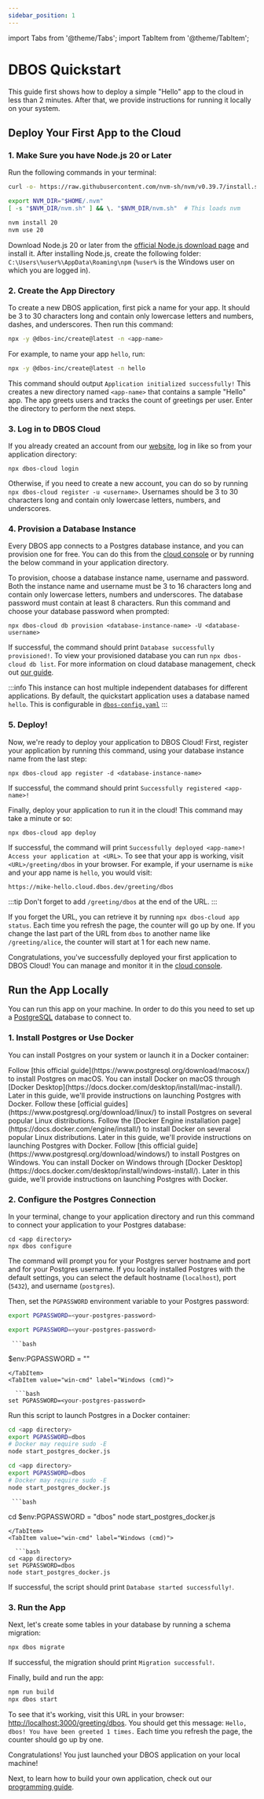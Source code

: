 ```yaml
---
sidebar_position: 1
---
```


import Tabs from '@theme/Tabs';
import TabItem from '@theme/TabItem';

# DBOS Quickstart

This guide first shows how to deploy a simple "Hello" app to the cloud in less than 2 minutes. After that, we provide instructions for running it locally on your system.

## Deploy Your First App to the Cloud

### 1. Make Sure you have Node.js 20 or Later

<Tabs groupId="operating-systems">
<TabItem value="maclinux" label="macOS or Linux">
   Run the following commands in your terminal:

   ```bash
curl -o- https://raw.githubusercontent.com/nvm-sh/nvm/v0.39.7/install.sh | bash

export NVM_DIR="$HOME/.nvm"
[ -s "$NVM_DIR/nvm.sh" ] && \. "$NVM_DIR/nvm.sh"  # This loads nvm

nvm install 20
nvm use 20
   ```
</TabItem>
<TabItem value="win-ps" label="Windows">

Download Node.js 20 or later from the [official Node.js download page](https://nodejs.org/en/download) and install it.
After installing Node.js, create the following folder: `C:\Users\%user%\AppData\Roaming\npm`
(`%user%` is the Windows user on which you are logged in).
</TabItem>
</Tabs>

### 2. Create the App Directory

To create a new DBOS application, first pick a name for your app. It should be 3 to 30 characters long and contain only lowercase letters and numbers, dashes, and underscores. Then run this command:

   ```bash
npx -y @dbos-inc/create@latest -n <app-name>
   ```

For example, to name your app `hello`, run:
   ```bash
npx -y @dbos-inc/create@latest -n hello
   ```

This command should output `Application initialized successfully!` This creates a new directory named `<app-name>` that contains a sample "Hello" app. The app greets users and tracks the count of greetings per user. Enter the directory to perform the next steps.

### 3. Log in to DBOS Cloud

If you already created an account from our [website](https://www.dbos.dev), log in like so from your application directory:
```
npx dbos-cloud login
```

Otherwise, if you need to create a new account, you can do so by running `npx dbos-cloud register -u <username>`. Usernames should be 3 to 30 characters long and contain only lowercase letters, numbers, and underscores.

### 4. Provision a Database Instance

Every DBOS app connects to a Postgres database instance, and you can provision one for free. You can do this from the [cloud console](https://console.dbos.dev/) or by running the below command in your application directory.

To provision, choose a database instance name, username and password. Both the instance name and username must be 3 to 16 characters long and contain only lowercase letters, numbers and underscores. The database password must contain at least 8 characters. Run this command and choose your database password when prompted:
```
npx dbos-cloud db provision <database-instance-name> -U <database-username>
```

If successful, the command should print `Database successfully provisioned!`. To view your provisioned database you can run `npx dbos-cloud db list`. For more information on cloud database management, check out [our guide](../cloud-tutorials/database-management.md).

:::info
This instance can host multiple independent databases for different applications.
By default, the quickstart application uses a database named `hello`. This is configurable in [`dbos-config.yaml`](../api-reference/configuration.md)
:::

### 5. Deploy!

Now, we're ready to deploy your application to DBOS Cloud! First, register your application by running this command, using your database instance name from the last step:

```
npx dbos-cloud app register -d <database-instance-name>
```

If successful, the command should print `Successfully registered <app-name>!`

Finally, deploy your application to run it in the cloud! This command may take a minute or so:

```
npx dbos-cloud app deploy
```

If successful, the command will print `Successfully deployed <app-name>! Access your application at <URL>`. To see that your app is working, visit `<URL>/greeting/dbos` in your browser. For example, if your username is `mike` and your app name is `hello`, you would visit: 
```
https://mike-hello.cloud.dbos.dev/greeting/dbos
```

:::tip
Don't forget to add `/greeting/dbos` at the end of the URL. 
:::

If you forget the URL, you can retrieve it by running `npx dbos-cloud app status`. Each time you refresh the page, the counter will go up by one. If you change the last part of the URL from `dbos` to another name like `/greeting/alice`, the counter will start at 1 for each new name.

Congratulations, you've successfully deployed your first application to DBOS Cloud! You can manage and monitor it in the [cloud console](https://console.dbos.dev/).

## Run the App Locally

You can run this app on your machine. In order to do this you need to set up a [PostgreSQL](https://www.postgresql.org/) database to connect to.

### 1. Install Postgres or Use Docker

You can install Postgres on your system or launch it in a Docker container: 

<Tabs groupId="operating-systems">
<TabItem value="mac" label="macOS">
<Tabs groupId="postgres-or-docker">
  <TabItem value="postgres" label="Install Postgres Locally">
      Follow [this official guide](https://www.postgresql.org/download/macosx/) to install Postgres on macOS.
  </TabItem>
    <TabItem value="docker" label="Launch Postgres with Docker">
      You can install Docker on macOS through [Docker Desktop](https://docs.docker.com/desktop/install/mac-install/).
      Later in this guide, we'll provide instructions on launching Postgres with Docker.
   </TabItem>
</Tabs>
   
</TabItem>
<TabItem value="linux" label="Linux">
<Tabs groupId="postgres-or-docker">
  <TabItem value="postgres" label="Install Postgres Locally">
      Follow these [official guides](https://www.postgresql.org/download/linux/) to install Postgres on several popular Linux distributions.
  </TabItem>
    <TabItem value="docker" label="Launch Postgres with Docker">
      Follow the [Docker Engine installation page](https://docs.docker.com/engine/install/) to install Docker on several popular Linux distributions.
      Later in this guide, we'll provide instructions on launching Postgres with Docker.
   </TabItem>
</Tabs>

</TabItem>
<TabItem value="win-ps" label="Windows">
<Tabs groupId="postgres-or-docker">
  <TabItem value="postgres" label="Install Postgres Locally">
      Follow [this official guide](https://www.postgresql.org/download/windows/) to install Postgres on Windows.
  </TabItem>
    <TabItem value="docker" label="Launch Postgres with Docker">
      You can install Docker on Windows through [Docker Desktop](https://docs.docker.com/desktop/install/windows-install/).
      Later in this guide, we'll provide instructions on launching Postgres with Docker.
   </TabItem>
</Tabs>

</TabItem>   
</Tabs>

### 2. Configure the Postgres Connection

<Tabs groupId="postgres-or-docker">
<TabItem value="postgres" label="Use Installed Postgres">

In your terminal, change to your application directory and run this command to connect your application to your Postgres database:

```
cd <app directory>
npx dbos configure
```

The command will prompt you for your Postgres server hostname and port and for your Postgres username.
If you locally installed Postgres with the default settings, you can select the default hostname (`localhost`), port (`5432`), and username (`postgres`).

Then, set the `PGPASSWORD` environment variable to your Postgres password:

<Tabs groupId="operating-systems">
  <TabItem value="mac" label="macOS">
	  
   ```bash
export PGPASSWORD=<your-postgres-password>
   ```
  </TabItem>
    <TabItem value="linux" label="Linux">
	    
   ```bash
export PGPASSWORD=<your-postgres-password>
   ```
  </TabItem>
  <TabItem value="win-ps" label="Windows (PowerShell)">
  
     ```bash
$env:PGPASSWORD = "<your-postgres-password>"
   ```
  </TabItem>
  <TabItem value="win-cmd" label="Windows (cmd)">

     ```bash
set PGPASSWORD=<your-postgres-password>
   ```
  </TabItem>
</Tabs>

</TabItem>
<TabItem value="docker" label="Launch Postgres with Docker">

Run this script to launch Postgres in a Docker container:
<Tabs groupId="operating-systems">
  <TabItem value="mac" label="macOS">
	  
   ```bash
cd <app directory>
export PGPASSWORD=dbos
# Docker may require sudo -E
node start_postgres_docker.js
   ```
  </TabItem>
    <TabItem value="linux" label="Linux">
	    
   ```bash
cd <app directory>
export PGPASSWORD=dbos
# Docker may require sudo -E
node start_postgres_docker.js
   ```
  </TabItem>
  <TabItem value="win-ps" label="Windows (PowerShell)">
  
     ```bash
cd <app directory>
$env:PGPASSWORD = "dbos"
node start_postgres_docker.js
   ```
  </TabItem>
  <TabItem value="win-cmd" label="Windows (cmd)">

     ```bash
cd <app directory>
set PGPASSWORD=dbos
node start_postgres_docker.js
   ```
  </TabItem>
</Tabs>

If successful, the script should print `Database started successfully!`.
</TabItem>
</Tabs>

### 3. Run the App

Next, let's create some tables in your database by running a schema migration:

   ```bash
npx dbos migrate
   ```

If successful, the migration should print `Migration successful!`.

Finally, build and run the app:

   ```bash
npm run build
npx dbos start
   ```

To see that it's working, visit this URL in your browser: [http://localhost:3000/greeting/dbos](http://localhost:3000/greeting/dbos).  You should get this message: `Hello, dbos! You have been greeted 1 times.` Each time you refresh the page, the counter should go up by one.

Congratulations!  You just launched your DBOS application on your local machine!

Next, to learn how to build your own application, check out our [programming guide](./quickstart-programming.md).
